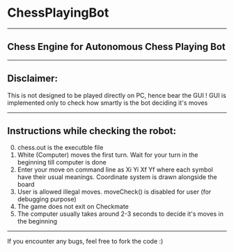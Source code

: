 ChessPlayingBot
===============
---------------------------------------------
Chess Engine for Autonomous Chess Playing Bot
---------------------------------------------

-----------
Disclaimer: 
-----------
This is not designed to be played directly on PC, hence bear the GUI !
GUI is implemented only to check how smartly is the bot deciding it's moves 

--------------------------------------
Instructions while checking the robot:
--------------------------------------
0. chess.out is the executble file
1. White (Computer) moves the first turn. Wait for your turn in the beginning till computer is done
2. Enter your move on command line as Xi Yi Xf Yf where each symbol have their usual meanings. Coordinate system is drawn alongside the board
3. User is allowed illegal moves. moveCheck() is disabled for user (for debugging purpose)
4. The game does not exit on Checkmate
5. The computer usually takes around 2-3 seconds to decide it's moves in the beginning

--------------------------------------------------------
If you encounter any bugs, feel free to fork the code :)
